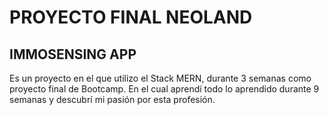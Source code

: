 # PROYECTO FINAL NEOLAND
## IMMOSENSING APP

Es un proyecto en el que utilizo el Stack MERN, durante 3 semanas como proyecto final de Bootcamp.
En el cual aprendí todo lo aprendido durante 9 semanas y descubrí mi pasión por esta profesión.
